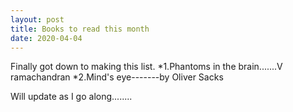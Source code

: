 ```yaml
---
layout: post
title: Books to read this month
date: 2020-04-04
---
```


Finally got down to making this list.
*1.Phantoms in the brain.......V ramachandran
*2.Mind's eye-------by Oliver Sacks

Will update as I go along........

